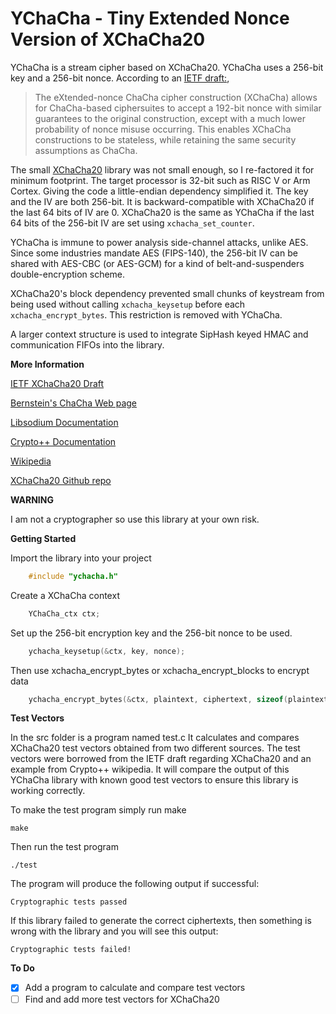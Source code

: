 # YChaCha - Tiny Extended Nonce Version of XChaCha20

YChaCha is a stream cipher based on XChaCha20. YChaCha uses a 256-bit key and a 256-bit nonce. According to an [IETF draft:](https://tools.ietf.org/html/draft-arciszewski-xchacha-02),

> The eXtended-nonce ChaCha cipher construction (XChaCha) allows for ChaCha-based ciphersuites to accept a 192-bit nonce with similar
> guarantees to the original construction, except with a much lower probability of nonce misuse occurring. This enables XChaCha
> constructions to be stateless, while retaining the same security assumptions as ChaCha.

The small [XChaCha20](https://github.com/spcnvdr/xchacha20) library was not small enough, so I re-factored it for minimum footprint. The target processor is 32-bit such as RISC V or Arm Cortex. Giving the code a little-endian dependency simplified it. The key and the IV are both 256-bit. It is backward-compatible with XChaCha20 if the last 64 bits of IV are 0. XChaCha20 is the same as YChaCha if the last 64 bits of the 256-bit IV are set using `xchacha_set_counter`.

YChaCha is immune to power analysis side-channel attacks, unlike AES. Since some industries mandate AES (FIPS-140), the 256-bit IV can be shared with AES-CBC (or AES-GCM) for a kind of belt-and-suspenders double-encryption scheme.

XChaCha20's block dependency prevented small chunks of keystream from being used without calling `xchacha_keysetup` before each `xchacha_encrypt_bytes`.
This restriction is removed with YChaCha.

A larger context structure is used to integrate SipHash keyed HMAC and communication FIFOs into the library.

**More Information**

[IETF XChaCha20 Draft](https://tools.ietf.org/html/draft-arciszewski-xchacha-03)

[Bernstein's ChaCha Web page](http://cr.yp.to/chacha.html)

[Libsodium Documentation](https://libsodium.gitbook.io/doc/advanced/stream_ciphers/xchacha20)

[Crypto++ Documentation](https://www.cryptopp.com/wiki/XChaCha20)

[Wikipedia](https://en.wikipedia.org/wiki/Salsa20)

[XChaCha20 Github repo](https://github.com/spcnvdr/xchacha20)

**WARNING**

I am not a cryptographer so use this library at your own risk.  


**Getting Started**

Import the library into your project

```C
    #include "ychacha.h"
```

Create a XChaCha context

```C
    YChaCha_ctx ctx;
```

Set up the 256-bit encryption key and the 256-bit nonce to be used.

```C
    ychacha_keysetup(&ctx, key, nonce);
```

Then use xchacha_encrypt_bytes or xchacha_encrypt_blocks to encrypt data

```C
    ychacha_encrypt_bytes(&ctx, plaintext, ciphertext, sizeof(plaintext));
```


**Test Vectors**

In the src folder is a program named test.c It calculates and compares
XChaCha20 test vectors obtained from two different sources. The test vectors
were borrowed from the IETF draft regarding XChaCha20 and an example from
Crypto++ wikipedia. It will compare the output of this YChaCha library with
known good test vectors to ensure this library is working correctly.

To make the test program simply run make

    make

Then run the test program

    ./test

The program will produce the following output if successful:

    Cryptographic tests passed

If this library failed to generate the correct ciphertexts, then something
is wrong with the library and you will see this output:

    Cryptographic tests failed!


**To Do**

- [x] Add a program to calculate and compare test vectors
- [ ] Find and add more test vectors for XChaCha20
